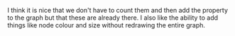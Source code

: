 I think it is nice that we don't have to count them and then add the property to the graph but that these are already there. I also like the ability to add things like node colour and size without redrawing the entire graph. 

